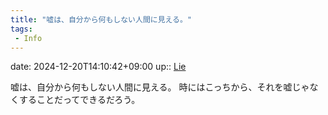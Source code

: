 ```yaml
---
title: "嘘は、自分から何もしない人間に見える。"
tags:
 - Info
---
```


date: 2024-12-20T14:10:42+09:00
up:: [Lie](../Bar/Novel/Topics/Lie.md)

嘘は、自分から何もしない人間に見える。
時にはこっちから、それを嘘じゃなくすることだってできるだろう。